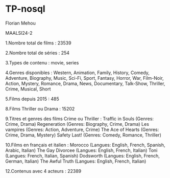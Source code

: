 # TP-nosql

Florian Mehou

MAALSI24-2

1.Nombre total de films : 23539

2.Nombre total de séries : 254

3.Types de contenu : movie, series

4.Genres disponibles : Western, Animation, Family, History, Comedy, Adventure, Biography, Music, Sci-Fi, Sport, Fantasy, Horror, War, Film-Noir, Action, Mystery, Romance, Drama, News, Documentary, Talk-Show, Thriller, Crime, Musical, Short

5.Films depuis 2015 : 485

8.Films Thriller ou Drama : 15202

9.Titres et genres des films Crime ou Thriller :
Traffic in Souls (Genres: Crime, Drama)
Regeneration (Genres: Biography, Crime, Drama)
Les vampires (Genres: Action, Adventure, Crime)
The Ace of Hearts (Genres: Crime, Drama, Mystery)
Safety Last! (Genres: Comedy, Romance, Thriller)

10.Films en français et italien :
Morocco (Langues: English, French, Spanish, Arabic, Italian)
The Gay Divorcee (Langues: English, French, Italian)
Toni (Langues: French, Italian, Spanish)
Dodsworth (Langues: English, French, German, Italian)
The Awful Truth (Langues: English, French, Italian)

12.Contenus avec 4 acteurs : 22389